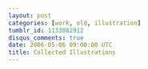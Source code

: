 ```yaml
---
layout: post
categories: [work, old, illustration]
tumblr_id: 1133082912
disqus_comments: true
date: 2006-05-06 09:00:00 UTC
title: Collected Illustrations
---
```


<img src="/resources/old/illustration/jagejavligtarg.gif" alt="" />
			<img src="/resources/old/illustration/Julie_wooh.jpg" alt="" />
			<img src="/resources/old/illustration/kissekatt.jpg" alt="" />
			<img src="/resources/old/illustration/LadyFromTheSixties_041001.jpg" alt="" />
			<img src="/resources/old/illustration/adis_pointing.gif" alt="" />
			<img src="/resources/old/illustration/alex_sketch.gif" alt="" />
			<img src="/resources/old/illustration/Armed_Propeller.jpg" alt="" />
			<img src="/resources/old/illustration/Bosse_the_Man.gif" alt="" />
			<img src="/resources/old/illustration/caroline.jpg" alt="" />
			<img src="/resources/old/illustration/Clarks_Wallabes_041001.jpg" alt="" />
			<img src="/resources/old/illustration/colplay-member-outline.jpg" alt="" />
			<img src="/resources/old/illustration/datequiz_illustrations.jpg" alt="" />
			<img src="/resources/old/illustration/dc10_ort.jpg" alt="" />
			<img src="/resources/old/illustration/dreams_of_green_buildings.gif" alt="" />
			<img src="/resources/old/illustration/elli.jpg" alt="" />
			<img src="/resources/old/illustration/fljmdsgn.jpg" alt="" />
			<img src="/resources/old/illustration/free_hanna.gif" alt="" />
			<img src="/resources/old/illustration/Freja.jpg" alt="" />
			<img src="/resources/old/illustration/galactic_rhymes_-_bruce.gif" alt="" />
			<img src="/resources/old/illustration/Girl_in_Geneva.jpg" alt="" />
			<img src="/resources/old/illustration/girlie.gif" alt="" />
			<img src="/resources/old/illustration/greengunnar2.jpg" alt="" />
			<img src="/resources/old/illustration/greklands_callin.jpg" alt="" />
			<img src="/resources/old/illustration/hangar.jpg" alt="" />
			<img src="/resources/old/illustration/hanna_ink.jpg" alt="" />
			<img src="/resources/old/illustration/helikopter.gif" alt="" />
			<img src="/resources/old/illustration/hunk_snowboardakare_tshirt.jpg" alt="" />
			<img src="/resources/old/illustration/jit_musmatta.jpg" alt="" />
			<img src="/resources/old/illustration/Jolijn.jpg" alt="" />
			<img src="/resources/old/illustration/kim_psr.jpg" alt="" />
			<img src="/resources/old/illustration/le_mustachman.jpg" alt="" />
			<img src="/resources/old/illustration/loop_planlosning.gif" alt="" />
			<img src="/resources/old/illustration/mariamaria.jpg" alt="" />
			<img src="/resources/old/illustration/monkeymagic.jpg" alt="" />
			<img src="/resources/old/illustration/Nikon_D100.jpg" alt="" />
			<img src="/resources/old/illustration/psykbalt.jpg" alt="" />
			<img src="/resources/old/illustration/Psyktanten.jpg" alt="" />
			<img src="/resources/old/illustration/Sara.jpg" alt="" />
			<img src="/resources/old/illustration/scaary.jpg" alt="" />
			<img src="/resources/old/illustration/Shes_the_spirit.jpg" alt="" />
			<img src="/resources/old/illustration/sundowns2001.gif" alt="" />
			<img src="/resources/old/illustration/Sunpak_3600dx.jpg" alt="" />
			<img src="/resources/old/illustration/teampink.jpg" alt="" />
			<img src="/resources/old/illustration/The_Evil_Dude_Frum_Hell.jpg" alt="" />
			<img src="/resources/old/illustration/The_Girls_Demand.jpg" alt="" />
			<img src="/resources/old/illustration/the_tm_principe.gif" alt="" />
			<img src="/resources/old/illustration/today_im_happy.jpg" alt="" />
			<img src="/resources/old/illustration/wallie.jpg" alt="" />
			<img src="/resources/old/illustration/whos_your_daddy.jpg" alt="" />
			<img src="/resources/old/illustration/woods_flat.jpg" alt="" />
			<img src="/resources/old/illustration/006bbe.jpg" alt="" />
